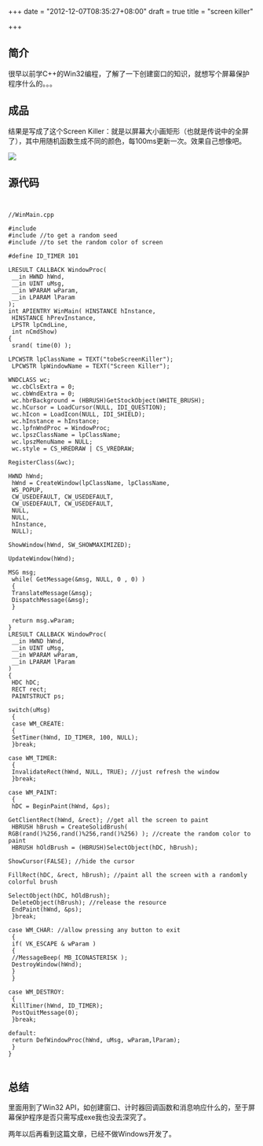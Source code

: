 +++
date = "2012-12-07T08:35:27+08:00"
draft = true
title = "screen killer"

+++



## 简介

很早以前学C++的Win32编程，了解了一下创建窗口的知识，就想写个屏幕保护程序什么的。。。

## 成品

结果是写成了这个Screen Killer：就是以屏幕大小画矩形（也就是传说中的全屏了），其中用随机函数生成不同的颜色，每100ms更新一次。效果自己想像吧。

![](/images/screen_killer.jpg)

## 源代码

<pre><code>

//WinMain.cpp

#include<Windows.h>
#include<ctime> //to get a random seed
#include<stdlib.h> //to set the random color of screen

#define ID_TIMER 101

LRESULT CALLBACK WindowProc(
 __in HWND hWnd,
 __in UINT uMsg,
 __in WPARAM wParam,
 __in LPARAM lParam
);
int APIENTRY WinMain( HINSTANCE hInstance,
 HINSTANCE hPrevInstance,
 LPSTR lpCmdLine,
 int nCmdShow)
{
 srand( time(0) );

LPCWSTR lpClassName = TEXT("tobeScreenKiller");
 LPCWSTR lpWindowName = TEXT("Screen Killer");

WNDCLASS wc;
 wc.cbClsExtra = 0;
 wc.cbWndExtra = 0;
 wc.hbrBackground = (HBRUSH)GetStockObject(WHITE_BRUSH);
 wc.hCursor = LoadCursor(NULL, IDI_QUESTION);
 wc.hIcon = LoadIcon(NULL, IDI_SHIELD);
 wc.hInstance = hInstance;
 wc.lpfnWndProc = WindowProc;
 wc.lpszClassName = lpClassName;
 wc.lpszMenuName = NULL;
 wc.style = CS_HREDRAW | CS_VREDRAW;

RegisterClass(&wc);

HWND hWnd;
 hWnd = CreateWindow(lpClassName, lpClassName,
 WS_POPUP,
 CW_USEDEFAULT, CW_USEDEFAULT,
 CW_USEDEFAULT, CW_USEDEFAULT,
 NULL,
 NULL,
 hInstance,
 NULL);

ShowWindow(hWnd, SW_SHOWMAXIMIZED);

UpdateWindow(hWnd);

MSG msg;
 while( GetMessage(&msg, NULL, 0 , 0) )
 {
 TranslateMessage(&msg);
 DispatchMessage(&msg);
 }

 return msg.wParam;
}
LRESULT CALLBACK WindowProc(
 __in HWND hWnd,
 __in UINT uMsg,
 __in WPARAM wParam,
 __in LPARAM lParam
)
{
 HDC hDC;
 RECT rect;
 PAINTSTRUCT ps;

switch(uMsg)
 {
 case WM_CREATE:
 {
 SetTimer(hWnd, ID_TIMER, 100, NULL);
 }break;

case WM_TIMER:
 {
 InvalidateRect(hWnd, NULL, TRUE); //just refresh the window
 }break;

case WM_PAINT:
 {
 hDC = BeginPaint(hWnd, &ps);

GetClientRect(hWnd, &rect); //get all the screen to paint
 HBRUSH hBrush = CreateSolidBrush( RGB(rand()%256,rand()%256,rand()%256) ); //create the random color to paint
 HBRUSH hOldBrush = (HBRUSH)SelectObject(hDC, hBrush);

ShowCursor(FALSE); //hide the cursor

FillRect(hDC, &rect, hBrush); //paint all the screen with a randomly colorful brush

SelectObject(hDC, hOldBrush);
 DeleteObject(hBrush); //release the resource
 EndPaint(hWnd, &ps);
 }break;

case WM_CHAR: //allow pressing any button to exit
 {
 if( VK_ESCAPE & wParam )
 {
 //MessageBeep( MB_ICONASTERISK );
 DestroyWindow(hWnd);
 }
 }

case WM_DESTROY:
 {
 KillTimer(hWnd, ID_TIMER);
 PostQuitMessage(0);
 }break;

default:
 return DefWindowProc(hWnd, uMsg, wParam,lParam);
 }
}

</code></pre>

## 总结

里面用到了Win32 API，如创建窗口、计时器回调函数和消息响应什么的，至于屏幕保护程序是否只需写成exe我也没去深究了。

两年以后再看到这篇文章，已经不做Windows开发了。
